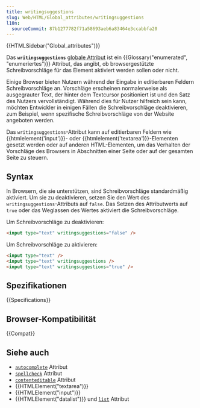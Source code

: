 ```yaml
---
title: writingsuggestions
slug: Web/HTML/Global_attributes/writingsuggestions
l10n:
  sourceCommit: 87b1277782f71a58693aeb6a83464e3ccabbfa20
---
```


{{HTMLSidebar("Global_attributes")}}

Das **`writingsuggestions`** [globale Attribut](/de/docs/Web/HTML/Global_attributes) ist ein {{Glossary("enumerated", "enumeriertes")}} Attribut, das angibt, ob browsergestützte Schreibvorschläge für das Element aktiviert werden sollen oder nicht.

Einige Browser bieten Nutzern während der Eingabe in editierbaren Feldern Schreibvorschläge an. Vorschläge erscheinen normalerweise als ausgegrauter Text, der hinter dem Textcursor positioniert ist und den Satz des Nutzers vervollständigt. Während dies für Nutzer hilfreich sein kann, möchten Entwickler in einigen Fällen die Schreibvorschläge deaktivieren, zum Beispiel, wenn spezifische Schreibvorschläge von der Website angeboten werden.

Das `writingsuggestions`-Attribut kann auf editierbaren Feldern wie {{htmlelement('input')}}- oder {{htmlelement('textarea')}}-Elementen gesetzt werden oder auf anderen HTML-Elementen, um das Verhalten der Vorschläge des Browsers in Abschnitten einer Seite oder auf der gesamten Seite zu steuern.

## Syntax

In Browsern, die sie unterstützen, sind Schreibvorschläge standardmäßig aktiviert. Um sie zu deaktivieren, setzen Sie den Wert des `writingsuggestions`-Attributs auf `false`. Das Setzen des Attributwerts auf `true` oder das Weglassen des Wertes aktiviert die Schreibvorschläge.

Um Schreibvorschläge zu deaktivieren:

```html
<input type="text" writingsuggestions="false" />
```

Um Schreibvorschläge zu aktivieren:

```html
<input type="text" />
<input type="text" writingsuggestions />
<input type="text" writingsuggestions="true" />
```

## Spezifikationen

{{Specifications}}

## Browser-Kompatibilität

{{Compat}}

## Siehe auch

- [`autocomplete`](/de/docs/Web/HTML/Attributes/autocomplete) Attribut
- [`spellcheck`](/de/docs/Web/HTML/Global_attributes/spellcheck) Attribut
- [`contenteditable`](/de/docs/Web/HTML/Global_attributes/contenteditable) Attribut
- {{HTMLElement("textarea")}}
- {{HTMLElement("input")}}
- {{HTMLElement("datalist")}} und [`list`](/de/docs/Web/HTML/Element/input#list) Attribut
